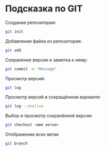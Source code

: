 # Подсказка по GIT

Создание репозитория:
```sh
git init
```
Добавления файла из репозитория:
```sh
git add
```
Сохранение версии и заметка к нему:
```sh
git commit -m "Message"
```
Просмотр версий:
```sh
git log
```
Просмотр версий в сокращённом варианте:
```sh
git log --oneline
```
Выбор и просмотр сохранённой версии:
```sh
git checkout <имя ветки>
```

Отображение всех ветак
```sh
git branch
```